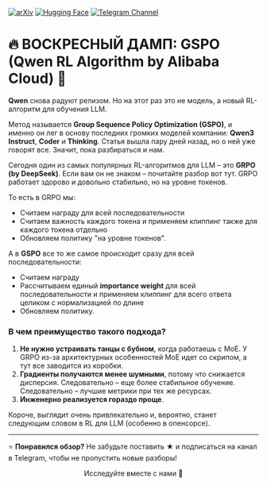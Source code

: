 [![arXiv](https://img.shields.io/badge/arXiv-2507.18071-b31b1b.svg)](https://arxiv.org/abs/2507.18071)
[![Hugging Face](https://img.shields.io/badge/%F0%9F%A4%97%20Hugging%20Face-Models-yellow)](https://huggingface.co/papers/2507.18071)
[![Telegram Channel](https://img.shields.io/badge/Telegram-TheWeeklyBrief-blue)](https://t.me/TheWeeklyBrief)

# 🔥 ВОСКРЕСНЫЙ ДАМП: GSPO (Qwen RL Algorithm by Alibaba Cloud) 🚀

**Qwen** снова радуют релизом. Но на этот раз это не модель, а новый RL-алгоритм для обучения LLM.

Метод называется **Group Sequence Policy Optimization (GSPO)**, и именно он лег в основу последних громких моделей компании: **Qwen3 Instruct**, **Coder** и **Thinking**. Статья вышла пару дней назад, но о ней уже говорят все. Значит, пока разбираться и нам.  

Сегодня один из самых популярных RL-алгоритмов для LLM – это **GRPO (by DeepSeek)**. Если вам он не знаком – почитайте разбор вот тут. GRPO работает здорово и довольно стабильно, но на уровне токенов. 

То есть в GRPO мы:
- Считаем награду для всей последовательности 
- Считаем важность каждого токена и применяем клиппинг также для каждого токена отдельно 
- Обновляем политику "на уровне токенов". 

А в **GSPO** все то же самое происходит сразу для всей последовательности:
- Считаем награду 
- Рассчитываем единый **importance weight** для всей последовательности и применяем клиппинг для всего ответа целиком с нормализацией по длине 
- Обновляем политику. 

### В чем преимущество такого подхода? 

1. **Не нужно устраивать танцы с бубном**, когда работаешь с MoE. У GRPO из-за архитектурных особенностей MoE идет со скрипом, а тут все заводится из коробки. 
2. **Градиенты получаются менее шумными**, потому что снижается дисперсия. Следовательно – еще более стабильное обучение. Следовательно – лучшие метрики при тех же ресурсах. 
3. **Инженерно реализуется гораздо проще**. 

Короче, выглядит очень привлекательно и, вероятно, станет следующим словом в RL для LLM (особенно в опенсорсе).

---

⭐ **Понравился обзор?**
Не забудьте поставить ★ и подписаться на канал в Telegram, чтобы не пропустить новые разборы!

<p align="center">Исследуйте вместе с нами 🚀</p> 